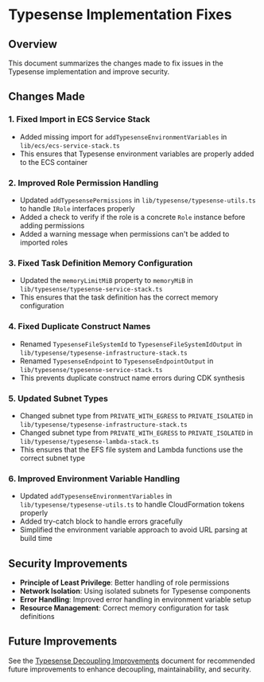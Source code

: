 # Typesense Implementation Fixes

## Overview

This document summarizes the changes made to fix issues in the Typesense implementation and improve security.

## Changes Made

### 1. Fixed Import in ECS Service Stack

- Added missing import for `addTypesenseEnvironmentVariables` in `lib/ecs/ecs-service-stack.ts`
- This ensures that Typesense environment variables are properly added to the ECS container

### 2. Improved Role Permission Handling

- Updated `addTypesensePermissions` in `lib/typesense/typesense-utils.ts` to handle `IRole` interfaces properly
- Added a check to verify if the role is a concrete `Role` instance before adding permissions
- Added a warning message when permissions can't be added to imported roles

### 3. Fixed Task Definition Memory Configuration

- Updated the `memoryLimitMiB` property to `memoryMiB` in `lib/typesense/typesense-service-stack.ts`
- This ensures that the task definition has the correct memory configuration

### 4. Fixed Duplicate Construct Names

- Renamed `TypesenseFileSystemId` to `TypesenseFileSystemIdOutput` in `lib/typesense/typesense-infrastructure-stack.ts`
- Renamed `TypesenseEndpoint` to `TypesenseEndpointOutput` in `lib/typesense/typesense-service-stack.ts`
- This prevents duplicate construct name errors during CDK synthesis

### 5. Updated Subnet Types

- Changed subnet type from `PRIVATE_WITH_EGRESS` to `PRIVATE_ISOLATED` in `lib/typesense/typesense-infrastructure-stack.ts`
- Changed subnet type from `PRIVATE_WITH_EGRESS` to `PRIVATE_ISOLATED` in `lib/typesense/typesense-lambda-stack.ts`
- This ensures that the EFS file system and Lambda functions use the correct subnet type

### 6. Improved Environment Variable Handling

- Updated `addTypesenseEnvironmentVariables` in `lib/typesense/typesense-utils.ts` to handle CloudFormation tokens properly
- Added try-catch block to handle errors gracefully
- Simplified the environment variable approach to avoid URL parsing at build time

## Security Improvements

- **Principle of Least Privilege**: Better handling of role permissions
- **Network Isolation**: Using isolated subnets for Typesense components
- **Error Handling**: Improved error handling in environment variable setup
- **Resource Management**: Correct memory configuration for task definitions

## Future Improvements

See the [Typesense Decoupling Improvements](../TODO/typesense-decoupling-improvements.md) document for recommended future improvements to enhance decoupling, maintainability, and security.
